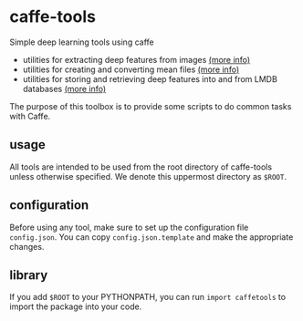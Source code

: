 # caffe-tools
Simple deep learning tools using caffe

- utilities for extracting deep features from images [(more info)](caffetools/extract/README.md)
- utilities for creating and converting mean files [(more info)](caffetools/mean/README.md)
- utilities for storing and retrieving deep features into and from LMDB databases [(more info)](caffetools/lmdb/README.md)

The purpose of this toolbox is to provide some scripts to do common tasks with Caffe.

## usage
All tools are intended to be used from the root directory of caffe-tools unless otherwise specified. We denote this uppermost directory as `$ROOT`.

## configuration
Before using any tool, make sure to set up the configuration file `config.json`. You can copy `config.json.template` and make the appropriate changes.

## library
If you add `$ROOT` to your PYTHONPATH, you can run `import caffetools` to import the package into your code.
